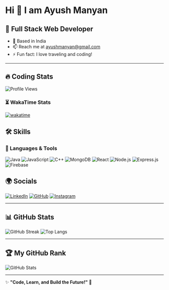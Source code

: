 # Hi 👋 I am Ayush Manyan

## 🚀 Full Stack Web Developer

- 📍 Based in India
- 📫 Reach me at [ayushmanyan@gmail.com](mailto:ayushmanyan@gmail.com)
- ⚡ Fun fact: I love traveling and coding!

---

## 🔥 Coding Stats
![Profile Views](https://komarev.com/ghpvc/?username=AyushManyan&color=blue)

### ⏳ WakaTime Stats
[![wakatime](https://wakatime.com/badge/user/b086ae1e-ab2f-452f-a812-251c9b0b6dad.svg)](https://wakatime.com/@b086ae1e-ab2f-452f-a812-251c9b0b6dad)

## 🛠 Skills

### 🚀 Languages & Tools
![Java](https://img.shields.io/badge/Java-007396?style=flat&logo=java&logoColor=white)
![JavaScript](https://img.shields.io/badge/JavaScript-F7DF1E?style=flat&logo=javascript&logoColor=black)
![C++](https://img.shields.io/badge/C++-00599C?style=flat&logo=cplusplus&logoColor=white)
![MongoDB](https://img.shields.io/badge/MongoDB-4EA94B?style=flat&logo=mongodb&logoColor=white)
![React](https://img.shields.io/badge/React-61DAFB?style=flat&logo=react&logoColor=black)
![Node.js](https://img.shields.io/badge/Node.js-339933?style=flat&logo=node.js&logoColor=white)
![Express.js](https://img.shields.io/badge/Express.js-000000?style=flat&logo=express&logoColor=white)
![Firebase](https://img.shields.io/badge/Firebase-FFCA28?style=flat&logo=firebase&logoColor=black)

## 🌍 Socials
[![LinkedIn](https://img.shields.io/badge/-LinkedIn-blue?style=flat&logo=linkedin&logoColor=white)](https://www.linkedin.com/in/ayush-manyan/)
[![GitHub](https://img.shields.io/badge/-GitHub-181717?style=flat&logo=github&logoColor=white)](https://github.com/AyushManyan)
[![Instagram](https://img.shields.io/badge/-Instagram-E4405F?style=flat&logo=instagram&logoColor=white)](https://instagram.com/ayushmanyan)


---

## 📊 GitHub Stats
![GitHub Streak](https://github-readme-streak-stats.herokuapp.com?user=AyushManyan&theme=radical&hide_border=true)
![Top Langs](https://github-readme-stats.vercel.app/api/top-langs/?username=AyushManyan&layout=compact&theme=radical&hide_border=true)

---

## 🏆 My GitHub Rank
![GitHub Stats](https://github-profile-summary-cards.vercel.app/api/cards/stats?username=AyushManyan&theme=radical)

---

✨ **"Code, Learn, and Build the Future!"** 🚀
